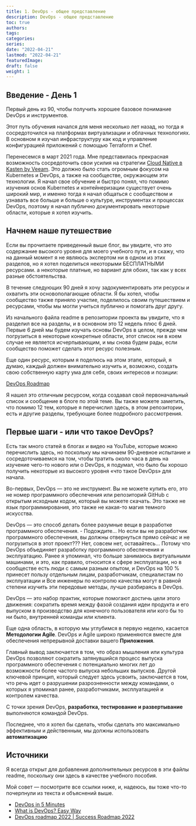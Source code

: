 ```yaml
---
title: 1. DevOps - общее представление
description: DevOps - общее представление
toc: true
authors:
tags:
categories:
series:
date: "2022-04-21"
lastmod: "2022-04-21"
featuredImage:
draft: false
weight: 1
---
```


## Введение - День 1 

Первый день из 90, чтобы получить хорошее базовое понимание DevOps и инструментов.

Этот путь обучения начался для меня несколько лет назад, но тогда я сосредоточился на платформах виртуализации и облачных технологиях. В основном я изучал инфраструктуру как код и управление конфигурацией приложений с помощью Terraform и Chef.

Перенесемся в март 2021 года. Мне представилась прекрасная возможность сосредоточить свои усилия на стратегии [Cloud Native в Kasten by Veeam](https://learning.kasten.io/). Это должно было стать огромным фокусом на Kubernetes и DevOps, а также на сообществе, окружающем эти технологии. Я начал свое обучение и быстро понял, что помимо изучения основ Kubernetes и контейнеризации существует очень широкий мир, и именно тогда я начал общаться с сообществом и узнавать все больше и больше о культуре, инструментах и ​​​​процессах DevOps, поэтому я начал публично документировать некоторые области, которые я хотел изучить.

## Начнем наше путешествие

Если вы прочитаете приведенный выше блог, вы увидите, что это содержание высокого уровня для моего учебного пути, и я скажу, что на данный момент я не являюсь экспертом ни в одном из этих разделов, но я хотел поделиться некоторыми БЕСПЛАТНЫМИ ресурсами. а некоторые платные, но вариант для обоих, так как у всех разные обстоятельства.

В течение следующих 90 дней я хочу задокументировать эти ресурсы и охватить эти основополагающие области. Я бы хотел, чтобы сообщество также приняло участие, поделилось своим путешествием и ресурсами, чтобы мы могли учиться публично и помогать друг другу.

Из начального файла readme в репозитории проекта вы увидите, что я разделил все на разделы, и в основном это 12 недель плюс 6 дней. Первые 6 дней мы будем изучать основы DevOps в целом, прежде чем погрузиться в некоторые конкретные области, этот список ни в коем случае не является исчерпывающим, и мы снова будем рады, если сообщество поможет сделать этот ресурс полезным.

Еще один ресурс, которым я поделюсь на этом этапе, который, я думаю, каждый должен внимательно изучить и, возможно, создать свою собственную карту ума для себя, своих интересов и позиции:

[DevOps Roadmap](https://roadmap.sh/devops)

Я нашел это отличным ресурсом, когда создавал свой первоначальный список и сообщение в блоге по этой теме. Вы также можете заметить, что помимо 12 тем, которые я перечислил здесь, в этом репозитории, есть и другие разделы, требующие более подробного рассмотрения.

## Первые шаги - или что такое DevOps? 

Есть так много статей в блогах и видео на YouTube, которые можно перечислить здесь, но поскольку мы начинаем 90-дневное испытание и сосредоточиваемся на том, чтобы тратить около часа в день на изучение чего-то нового или о DevOps, я подумал, что было бы хорошо получить некоторые из высокого уровня «что такое DevOps» для начала.

Во-первых, DevOps — это не инструмент. Вы не можете купить его, это не номер программного обеспечения или репозиторий GitHub с открытым исходным кодом, который вы можете скачать. Это также не язык программирования, это также не какая-то магия темного искусства.

DevOps — это способ делать более разумные вещи в разработке программного обеспечения. - Подождите... Но если вы не разработчик программного обеспечения, вы должны отвернуться прямо сейчас и не погрузиться в этот проект??? Нет, совсем нет, оставайтесь... Потому что DevOps объединяет разработку программного обеспечения и эксплуатацию. Ранее я упоминал, что больше занимаюсь виртуальными машинами, и это, как правило, относится к сфере эксплуатации, но в сообществе есть люди с самым разным опытом, и DevOps на 100 % принесет пользу отдельным лицам, разработчикам, специалистам по эксплуатации и Все инженеры по контролю качества могут в равной степени изучить эти передовые методы, лучше разбираясь в DevOps.

DevOps — это набор практик, которые помогают достичь цели этого движения: сократить время между фазой создания идеи продукта и его выпуском в производство для конечного пользователя или кого бы то ни было, внутренней команды или клиента.

Еще одна область, в которую мы углубимся в первую неделю, касается **Методологии Agile**. DevOps и Agile широко применяются вместе для обеспечения непрерывной доставки вашего **Приложения**.

Главный вывод заключается в том, что образ мышления или культура DevOps позволяют сократить затянувшийся процесс выпуска программного обеспечения с потенциально многих лет до возможности более частого выпуска небольших выпусков. Другой ключевой принцип, который следует здесь усвоить, заключается в том, что речь идет о разрушении разрозненности между командами, о которых я упоминал ранее, разработчиками, эксплуатацией и контролем качества.

С точки зрения DevOps, **разработка, тестирование и развертывание** выполняются командой DevOps.

Последнее, что я хотел бы сделать, чтобы сделать это максимально эффективным и действенным, мы должны использовать **автоматизацию** 

## Источники 

Я всегда открыт для добавления дополнительных ресурсов в эти файлы readme, поскольку они здесь в качестве учебного пособия.

Мой совет — посмотрите все ссылки ниже, и, надеюсь, вы тоже что-то почерпнули из текста и объяснений выше.

- [DevOps in 5 Minutes](https://www.youtube.com/watch?v=Xrgk023l4lI)
- [What is DevOps? Easy Way](https://www.youtube.com/watch?v=_Gpe1Zn-1fE&t=43s)
- [DevOps roadmap 2022 | Success Roadmap 2022](https://www.youtube.com/watch?v=7l_n97Mt0ko)
